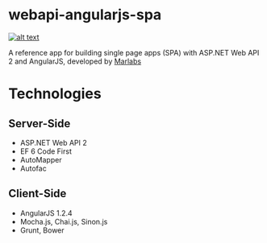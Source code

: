 webapi-angularjs-spa
====================

[![alt text](http://www.marlabs.com/sites/default/files/logo.png "Marlabs")](https://www.marlabs.com)

A reference app for building single page apps (SPA) with ASP.NET Web API 2 and AngularJS, developed by [Marlabs](https://www.marlabs.com)

Technologies
============

Server-Side
-----------

* ASP.NET Web API 2
* EF 6 Code First 
* AutoMapper
* Autofac

Client-Side
-----------

* AngularJS 1.2.4
* Mocha.js, Chai.js, Sinon.js
* Grunt, Bower

